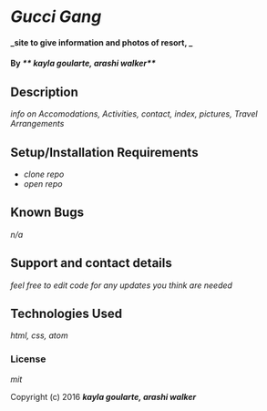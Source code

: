 # _Gucci Gang_

#### _site to give information and photos of resort, _

#### By _** kayla goularte, arashi walker**_

## Description

_info on Accomodations, Activities, contact, index, pictures, Travel Arrangements_

## Setup/Installation Requirements

* _clone repo_
* _open repo_

## Known Bugs

_n/a_

## Support and contact details

_feel free to edit code for any updates you think are needed_

## Technologies Used

_html, css, atom_

### License

*mit*

Copyright (c) 2016 **_kayla goularte, arashi walker_**
